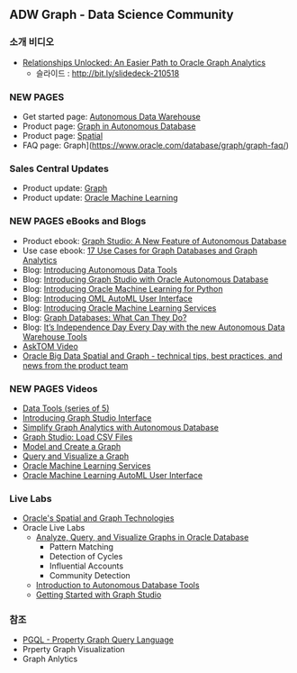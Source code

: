 ## ADW Graph - Data Science Community
### 소개 비디오
* [Relationships Unlocked: An Easier Path to Oracle Graph Analytics](https://www.youtube.com/watch?v=C9UlSVfrCnc)
  * 슬라이드 : http://bit.ly/slidedeck-210518 
### NEW PAGES
* Get started page: [Autonomous Data Warehouse](https://www.oracle.com/goto/adw-get-started)
* Product page: [Graph in Autonomous Database](https://www.oracle.com/database/graph/)
* Product page: [Spatial](https://www.oracle.com/database/spatial/)
* FAQ page: Graph](https://www.oracle.com/database/graph/graph-faq/)

### Sales Central Updates 
* Product update: [Graph  ](https://salescentral.oracle.com/SCPortal/?root=offeringDetails/53467)
* Product update: [Oracle Machine Learning](https://salescentral.oracle.com/SCPortal/index.html?root=offeringDetails%2F51759)
### NEW PAGES eBooks and Blogs
* Product ebook: [Graph Studio: A New Feature of Autonomous Database](https://www.oracle.com/a/ocom/docs/graph-database-analytics-details.pdf)
* Use case ebook: [17 Use Cases for Graph Databases and Graph Analytics](https://www.oracle.com/cloud/solutions/use-cases-for-graph-databases-and-graph-analytics-ebook/)
* Blog: [Introducing Autonomous Data Tools ](https://blogs.oracle.com/database/announcing-new-data-tools-in-autonomous-data-warehouse)
* Blog: [Introducing Graph Studio with Oracle Autonomous Database ](https://blogs.oracle.com/database/make-graph-databases-easy)
* Blog: [Introducing Oracle Machine Learning for Python           ](https://blogs.oracle.com/machinelearning/introducing-oracle-machine-learning-for-python-v2)
* Blog: [Introducing OML AutoML User Interface                    ](https://blogs.oracle.com/machinelearning/introducing-oml-automl-user-interface)
* Blog: [Introducing Oracle Machine Learning Services             ](https://blogs.oracle.com/machinelearning/introducing-oracle-machine-learning-services)
* Blog: [Graph Databases: What Can They Do?                       ](https://blogs.oracle.com/database/graph-databases%3a-what-can-they-do)
* Blog: [It’s Independence Day Every Day with the new Autonomous Data Warehouse Tools](https://blogs.oracle.com/database/it%E2%80%99s-independence-day-every-day-with-the-new-autonomous-data-warehouse-data-tools)
* [AskTOM Video ](https://asktom.oracle.com/pls/apex/f?p=100:570::::RR,570::&cs=3F_7s6G92amYF_t_dVLLIGT-Aw9Ghwynk0zAe180bNokncp0LRt3iX6rdrCHIC-dKcv5etByIEprB5ZZr9ItbSg)
* [Oracle Big Data Spatial and Graph - technical tips, best practices, and news from the product team](https://blogs.oracle.com/bigdataspatialgraph/)

### NEW PAGES  Videos
* [Data Tools (series of 5)                         ](https://www.youtube.com/playlist?list=PLcFwxJMrxygCThL2ww6NQyL7w33rlHYbw)
* [Introducing Graph Studio Interface               ](https://www.youtube.com/watch?v=URdchKSsy3E&feature=emb_logo)
* [Simplify Graph Analytics with Autonomous Database](https://www.youtube.com/watch?v=v55hU30Mb0s)
* [Graph Studio: Load CSV Files                     ](https://www.youtube.com/watch?v=F_3xe18kWoo)
* [Model and Create a Graph                         ](https://www.youtube.com/watch?v=5g9i9HA_cn0)
* [Query and Visualize a Graph                      ](https://www.youtube.com/watch?v=DLRlnw-NI1g)
* [Oracle Machine Learning Services                 ](https://youtu.be/ORu4AbilJSk)
* [Oracle Machine Learning AutoML User Interface    ](https://www.youtube.com/watch?v=OJruGWToLrI) 

### Live Labs
* [Oracle's Spatial and Graph Technologies](https://www.youtube.com/channel/UCZqBavfLlCuS0il6zNY696w)
* Oracle Live Labs
  * [Analyze, Query, and Visualize Graphs in Oracle Database](https://apexapps.oracle.com/pls/apex/dbpm/r/livelabs/workshop-attendee-2?p210_workshop_id=686&p210_type=3&session=109381570794329) 
    * Pattern Matching
    * Detection of Cycles
    * Influential Accounts  
    * Community Detection 
  * [Introduction to Autonomous Database Tools ](https://apexapps.oracle.com/pls/apex/dbpm/r/livelabs/view-workshop?wid=789)
  * [Getting Started with Graph Studio](https://apexapps.oracle.com/pls/apex/dbpm/r/livelabs/workshop-attendee-2?p210_workshop_id=758&p210_type=3&session=6871376584532)

### 참조
* [PGQL - Property Graph Query Language](https://github.com/oracle/pgql-lang)
* Prperty Graph Visualization
* Graph Anlytics
